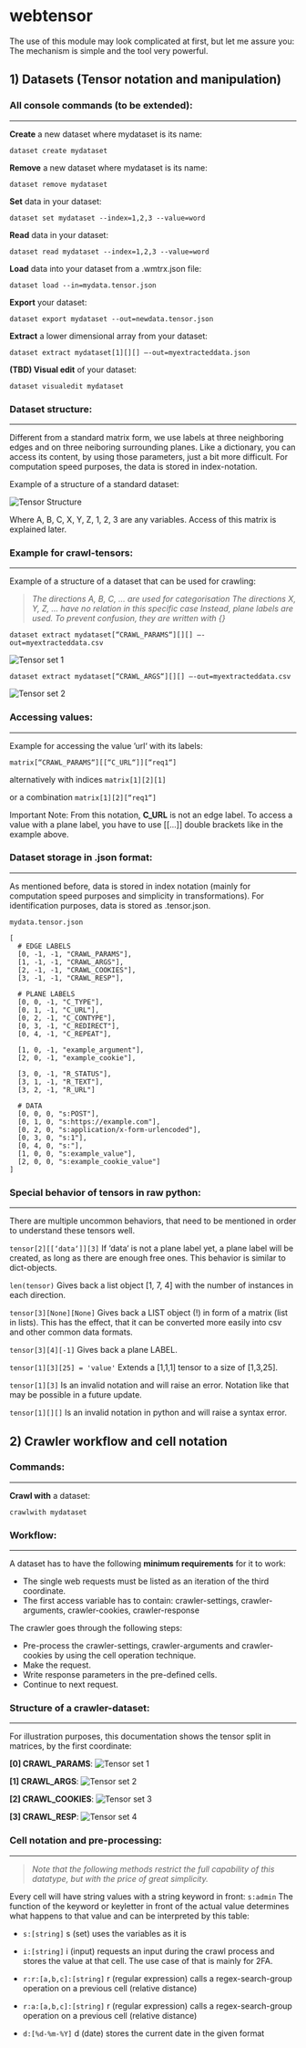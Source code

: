 # webtensor

The use of this module may look complicated at first, but let me assure you:
The mechanism is simple and the tool very powerful.

## 1) Datasets (Tensor notation and manipulation)

### All console commands (to be extended):
---
__Create__ a new dataset where mydataset is its name:

	dataset create mydataset
 
__Remove__ a new dataset where mydataset is its name:

	dataset remove mydataset

__Set__ data in your dataset:

	dataset set mydataset --index=1,2,3 --value=word

__Read__ data in your dataset:

	dataset read mydataset --index=1,2,3 --value=word

__Load__ data into your dataset from a .wmtrx.json file:

	dataset load --in=mydata.tensor.json

__Export__ your dataset:

	dataset export mydataset --out=newdata.tensor.json

__Extract__ a lower dimensional array from your dataset:

	dataset extract mydataset[1][][] —-out=myextracteddata.json

__(TBD) Visual edit__ of your dataset:

	dataset visualedit mydataset
 
### Dataset structure:
---
Different from a standard matrix form, we use labels at three neighboring edges and on three neiboring surrounding planes. Like a dictionary, you can access its content, by using those parameters, just a bit more difficult.
For computation speed purposes, the data is stored in index-notation.

Example of a structure of a standard dataset:

![Tensor Structure](docs/tensor_structure.png)

Where A, B, C, X, Y, Z, 1, 2, 3 are any variables.
Access of this matrix is explained later.

### Example for crawl-tensors: 
---

Example of a structure of a dataset that can be used for crawling:

>_The directions A, B, C, … are used for categorisation_
>_The directions X, Y, Z, … have no relation in this specific case_
>_Instead, plane labels are used. To prevent confusion, they are written with {}_

``dataset extract mydataset[“CRAWL_PARAMS“][][] —-out=myextracteddata.csv``

![Tensor set 1](docs/tensor_example1.jpg)

``dataset extract mydataset[“CRAWL_ARGS“][][] —-out=myextracteddata.csv``

![Tensor set 2](docs/tensor_example2.jpg)

### Accessing values:
---
Example for accessing the value ’url‘ with its labels:

``matrix[“CRAWL_PARAMS“][[“C_URL“]][“req1“]``

alternatively with indices
``matrix[1][2][1]``

or a combination
``matrix[1][2][“req1“]``


Important Note: From this notation, __C_URL__ is not an edge label. To access a value with a plane label, you have to use [[...]] double brackets like in the example above.

### Dataset storage in .json format:
---
As mentioned before, data is stored in index notation (mainly for computation speed purposes and simplicity in transformations). For identification purposes, data is stored as .tensor.json.

``mydata.tensor.json``

	[
	  # EDGE LABELS
	  [0, -1, -1, "CRAWL_PARAMS"],
	  [1, -1, -1, "CRAWL_ARGS"],
	  [2, -1, -1, "CRAWL_COOKIES"],
	  [3, -1, -1, "CRAWL_RESP"],
	
	  # PLANE LABELS
	  [0, 0, -1, "C_TYPE"],
	  [0, 1, -1, "C_URL"],
	  [0, 2, -1, "C_CONTYPE"],
	  [0, 3, -1, "C_REDIRECT"],
	  [0, 4, -1, "C_REPEAT"],
	
	  [1, 0, -1, "example_argument"],
	  [2, 0, -1, "example_cookie"],
	
	  [3, 0, -1, "R_STATUS"],
	  [3, 1, -1, "R_TEXT"],
	  [3, 2, -1, "R_URL"]
	
	  # DATA
	  [0, 0, 0, "s:POST"],
	  [0, 1, 0, "s:https://example.com"],
	  [0, 2, 0, "s:application/x-form-urlencoded"],
	  [0, 3, 0, "s:1"],
	  [0, 4, 0, "s:"],
	  [1, 0, 0, "s:example_value"],
	  [2, 0, 0, "s:example_cookie_value"]
	]


### Special behavior of tensors in raw python:
---
There are multiple uncommon behaviors, that need to be mentioned in order to understand these tensors well.

``tensor[2][[‘data‘]][3]``
	If ‘data‘ is not a plane label yet, a plane label will be created, as long as there are enough free ones. This behavior is similar to dict-objects.

``len(tensor)``
	Gives back a list object [1, 7, 4] with the number of instances in each direction.

``tensor[3][None][None]``
	Gives back a LIST object (!) in form of a matrix (list in lists). This has the effect, that it can be converted more easily into csv and other common data formats.

``tensor[3][4][-1]``
	Gives back a plane LABEL.

``tensor[1][3][25] = 'value'``
	Extends a [1,1,1] tensor to a size of [1,3,25].

``tensor[1][3]``
	Is an invalid notation and will raise an error. Notation like that may be possible in a future update.

``tensor[1][][]``
	Is an invalid notation in python and will raise a syntax error.


## 2) Crawler workflow and cell notation

### Commands:
---
__Crawl with__ a dataset:

	crawlwith mydataset

### Workflow:
---
A dataset has to have the following __minimum requirements__ for it to work:
- The single web requests must be listed as an iteration of the third coordinate.
- The first access variable has to contain: crawler-settings, crawler-arguments, crawler-cookies, crawler-response

The crawler goes through the following steps:
- Pre-process the crawler-settings, crawler-arguments and crawler-cookies by using the cell operation technique.
- Make the request.
- Write response parameters in the pre-defined cells.
- Continue to next request.

### Structure of a crawler-dataset:
___

For illustration purposes, this documentation shows the tensor split in matrices, by the first coordinate:

__[0] CRAWL_PARAMS__:
![Tensor set 1](docs/tensor_example1.jpg)

__[1] CRAWL_ARGS__:
![Tensor set 2](docs/tensor_example2.jpg)

__[2] CRAWL_COOKIES__:
![Tensor set 3](docs/tensor_example3.jpg)

__[3] CRAWL_RESP__:
![Tensor set 4](docs/tensor_example4.jpg)

### Cell notation and pre-processing:
---

> _Note that the following methods restrict the full capability of this datatype, but with the price of great simplicity._

Every cell will have string values with a string keyword in front:
``s:admin``
The function of the keyword or keyletter in front of the actual value determines what happens to that value and can be interpreted by this table:

- ``s:[string]``
	s (set) uses the variables as it is
	
- ``i:[string]``
	i (input) requests an input during the crawl process and stores the value at that cell. The use case of that is mainly for 2FA.
	
- ``r:r:[a,b,c]:[string]``
	r (regular expression) calls a regex-search-group operation on a previous cell (relative distance)
	 
- ``r:a:[a,b,c]:[string]``
	r (regular expression) calls a regex-search-group operation on a previous cell (relative distance) 
	
- ``d:[%d-%m-%Y]``
	d (date) stores the current date in the given format


